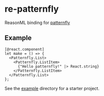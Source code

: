 # re-patternfly

ReasonML binding for [patternfly][patternfly]

## Example

```reason
[@react.component]
let make = () => {
  <Patternfly.List>
    <Patternfly.ListItem>
      {"Hello patternfly!" |> React.string}
    </Patternfly.ListItem>
  </Patternfly.List>
};
```

See the [example](./example) directory for a starter project.

[patternfly]: https://www.patternfly.org/v4/
